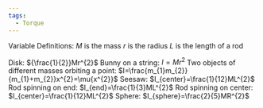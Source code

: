 ```yaml
---
tags:
  - Torque
---
```

Variable Definitions:
$M$ is the mass
$r$ is the radius
$L$ is the length of a rod 

Disk: ${\frac{1}{2}}Mr^{2}$
Bunny on a string: $I=Mr^{2}$ 
Two objects of different masses orbiting a point: $I=\frac{m_{1}m_{2}}{m_{1}+m_{2}}x^{2}=\mu{x^{2}}$
Seesaw: $I_{center}=\frac{1}{12}ML^{2}$
Rod spinning on end: $I_{end}=\frac{1}{3}ML^{2}$
Rod spinning on center: $I_{center}=\frac{1}{12}ML^{2}$
Sphere: $I_{sphere}=\frac{2}{5}MR^{2}$




